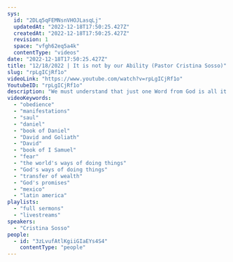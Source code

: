 ```yaml
---
sys:
  id: "2DLq5qFEMNsnVHOJLasqLj"
  updatedAt: "2022-12-18T17:50:25.427Z"
  createdAt: "2022-12-18T17:50:25.427Z"
  revision: 1
  space: "vfgh62eq5a4k"
  contentType: "videos"
date: "2022-12-18T17:50:25.427Z"
title: "12/18/2022 | It is not by our Ability (Pastor Cristina Sosso)"
slug: "rpLgICjRf1o"
videoLink: "https://www.youtube.com/watch?v=rpLgICjRf1o"
YoutubeID: "rpLgICjRf1o"
description: "We must understand that just one Word from God is all it takes. It does not come about from our ability. It does not come about from our understanding. It has to come from God's ways of doing things. This is especially important for the Transfer of Wealth Influence and Affluence. Remember, God turned Saul from a nobody to a king in a day. It will be the same for us in this move of God. We have to see things in the spiritual realm and we have to think and operate according to the spiritual realm. When Goliath stood before the armies of Israel, everyone was focused on the physical. They saw how strong and imposing he was and they coward in fear, but David focused on the Spiritual realm. When speaking to Saul, David said the following, \"This uncircumcised Philistine will be like one of them (the slain lion and the bear) because he has defied the armies of the Living God.\" David was focused on God's promises and who God was. We must do the same in this season. This sermon was delivered by Pastor Cristina Sosso at Freedom Fellowship Church International on December 18, 2022.\n"
videoKeywords:
  - "obedience"
  - "manifestations"
  - "saul"
  - "daniel"
  - "book of Daniel"
  - "David and Goliath"
  - "David"
  - "book of I Samuel"
  - "fear"
  - "the world's ways of doing things"
  - "God's ways of doing things"
  - "transfer of wealth"
  - "God's promises"
  - "mexico"
  - "latin america"
playlists:
  - "full sermons"
  - "livestreams"
speakers:
  - "Cristina Sosso"
people:
  - id: "3zLvufAtlKgiiGIaEYs4S4"
    contentType: "people"
---
```

